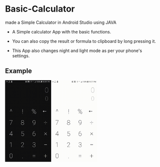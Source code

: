 # Basic-Calculator
made a Simple Calculator in Android Studio using JAVA

* A Simple calculator App with the basic functions.

* You can also copy the result or formula to clipboard by long pressing it.

* This App also changes night and light mode as per your phone's settings.

## Example
<div style="display:flex;">
<img alt="App image" src="Example/example_1.gif" width="30%">
<img alt="App image" src="Example/example_2.gif" width="30%">
</div>

